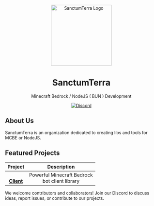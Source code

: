 <p align="center">
  <img src="https://avatars.githubusercontent.com/u/163292251?s=200&v=4" alt="SanctumTerra Logo" width="200" height="200">
</p>

<h1 align="center">SanctumTerra</h1>

<p align="center">
  Minecraft Bedrock / NodeJS ( BUN )  Development
</p>

<p align="center">
  <a href="https://discord.gg/tBpMb6Hv7S">
    <img src="https://img.shields.io/static/v1.svg?label=Discord&message=Join&color=blue&logo=discord&style=for-the-badge" alt="Discord">
  </a>
</p>

## About Us

SanctumTerra is an organization dedicated to creating libs and tools for MCBE or NodeJS.

## Featured Projects

<div align="center">

| Project | Description |
|:-------:|:-----------:|
|[<br>**Client**](https://github.com/SanctumTerra/Client) | Powerful Minecraft Bedrock<br>bot client library |

</div>

We welcome contributors and collaborators! Join our Discord to discuss ideas, report issues, or contribute to our projects.
